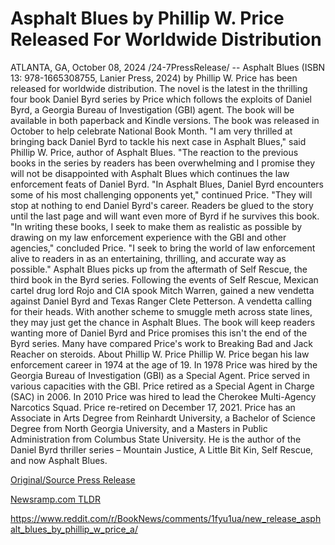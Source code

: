 # Asphalt Blues by Phillip W. Price Released For Worldwide Distribution

ATLANTA, GA, October 08, 2024 /24-7PressRelease/ -- Asphalt Blues (ISBN 13: 978-1665308755, Lanier Press, 2024) by Phillip W. Price has been released for worldwide distribution. The novel is the latest in the thrilling four book Daniel Byrd series by Price which follows the exploits of Daniel Byrd, a Georgia Bureau of Investigation (GBI) agent. The book will be available in both paperback and Kindle versions. The book was released in October to help celebrate National Book Month.  "I am very thrilled at bringing back Daniel Byrd to tackle his next case in Asphalt Blues," said Phillip W. Price, author of Asphalt Blues. "The reaction to the previous books in the series by readers has been overwhelming and I promise they will not be disappointed with Asphalt Blues which continues the law enforcement feats of Daniel Byrd.   "In Asphalt Blues, Daniel Byrd encounters some of his most challenging opponents yet," continued Price. "They will stop at nothing to end Daniel Byrd's career. Readers be glued to the story until the last page and will want even more of Byrd if he survives this book.  "In writing these books, I seek to make them as realistic as possible by drawing on my law enforcement experience with the GBI and other agencies," concluded Price. "I seek to bring the world of law enforcement alive to readers in as an entertaining, thrilling, and accurate way as possible."  Asphalt Blues picks up from the aftermath of Self Rescue, the third book in the Byrd series. Following the events of Self Rescue, Mexican cartel drug lord Rojo and CIA spook Mitch Warren, gained a new vendetta against Daniel Byrd and Texas Ranger Clete Petterson. A vendetta calling for their heads. With another scheme to smuggle meth across state lines, they may just get the chance in Asphalt Blues. The book will keep readers wanting more of Daniel Byrd and Price promises this isn't the end of the Byrd series. Many have compared Price's work to Breaking Bad and Jack Reacher on steroids.  About Phillip W. Price  Phillip W. Price began his law enforcement career in 1974 at the age of 19. In 1978 Price was hired by the Georgia Bureau of Investigation (GBI) as a Special Agent. Price served in various capacities with the GBI. Price retired as a Special Agent in Charge (SAC) in 2006.   In 2010 Price was hired to lead the Cherokee Multi-Agency Narcotics Squad. Price re-retired on December 17, 2021.  Price has an Associate in Arts Degree from Reinhardt University, a Bachelor of Science Degree from North Georgia University, and a Masters in Public Administration from Columbus State University.  He is the author of the Daniel Byrd thriller series – Mountain Justice, A Little Bit Kin, Self Rescue, and now Asphalt Blues. 

[Original/Source Press Release](https://www.24-7pressrelease.com/press-release/515009/asphalt-blues-by-phillip-w-price-released-for-worldwide-distribution)
                    

[Newsramp.com TLDR](None) 

https://www.reddit.com/r/BookNews/comments/1fyu1ua/new_release_asphalt_blues_by_phillip_w_price_a/